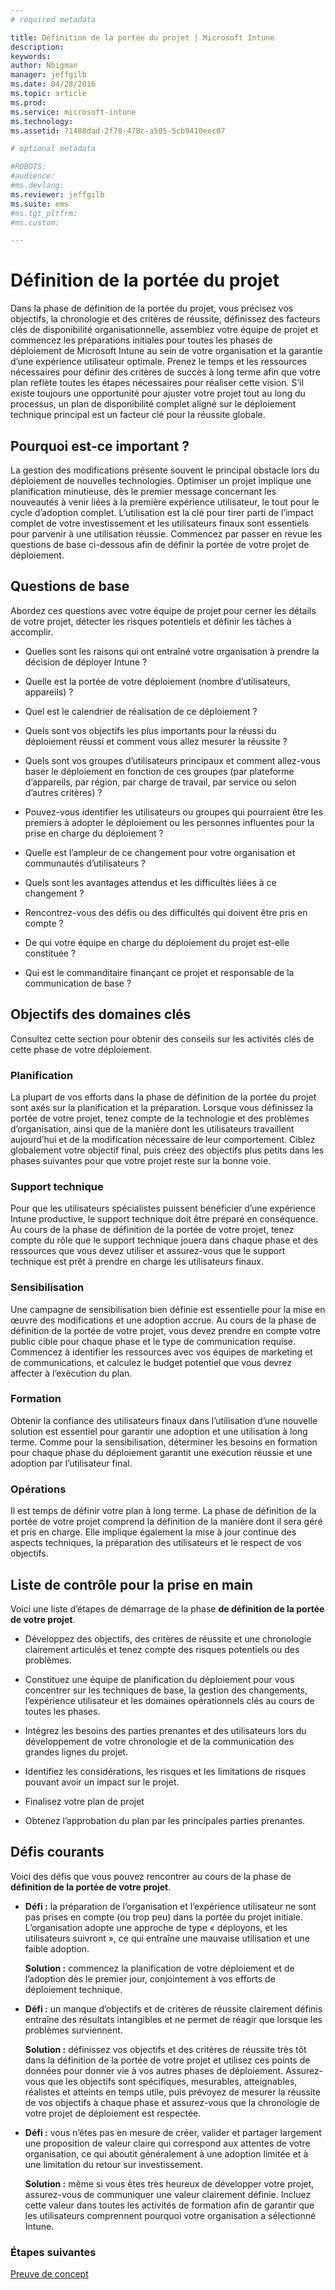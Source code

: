 ```yaml
---
# required metadata

title: Définition de la portée du projet | Microsoft Intune
description:
keywords:
author: Nbigman
manager: jeffgilb
ms.date: 04/28/2016
ms.topic: article
ms.prod:
ms.service: microsoft-intune
ms.technology:
ms.assetid: 71488dad-2f78-478c-a505-5cb9410eec07

# optional metadata

#ROBOTS:
#audience:
#ms.devlang:
ms.reviewer: jeffgilb
ms.suite: ems
#ms.tgt_pltfrm:
#ms.custom:

---
```


# Définition de la portée du projet
Dans la phase de définition de la portée du projet, vous précisez vos objectifs, la chronologie et des critères de réussite, définissez des facteurs clés de disponibilité organisationnelle, assemblez votre équipe de projet et commencez les préparations initiales pour toutes les phases de déploiement de Microsoft Intune au sein de votre organisation et la garantie d’une expérience utilisateur optimale.
Prenez le temps et les ressources nécessaires pour définir des critères de succès à long terme afin que votre plan reflète toutes les étapes nécessaires pour réaliser cette vision. S’il existe toujours une opportunité pour ajuster votre projet tout au long du processus, un plan de disponibilité complet aligné sur le déploiement technique principal est un facteur clé pour la réussite globale.

## Pourquoi est-ce important ?
La gestion des modifications présente souvent le principal obstacle lors du déploiement de nouvelles technologies. Optimiser un projet implique une planification minutieuse, dès le premier message concernant les nouveautés à venir liées à la première expérience utilisateur, le tout pour le cycle d’adoption complet. L’utilisation est la clé pour tirer parti de l’impact complet de votre investissement et les utilisateurs finaux sont essentiels pour parvenir à une utilisation réussie.
Commencez par passer en revue les questions de base ci-dessous afin de définir la portée de votre projet de déploiement.

## Questions de base
Abordez ces questions avec votre équipe de projet pour cerner les détails de votre projet, détecter les risques potentiels et définir les tâches à accomplir.

-   Quelles sont les raisons qui ont entraîné votre organisation à prendre la décision de déployer Intune ?

-   Quelle est la portée de votre déploiement (nombre d’utilisateurs, appareils) ?
-   Quel est le calendrier de réalisation de ce déploiement ?

-   Quels sont vos objectifs les plus importants pour la réussi du déploiement réussi et comment vous allez mesurer la réussite ?

-   Quels sont vos groupes d’utilisateurs principaux et comment allez-vous baser le déploiement en fonction de ces groupes (par plateforme d’appareils, par région, par charge de travail, par service ou selon d’autres critères) ?

-   Pouvez-vous identifier les utilisateurs ou groupes qui pourraient être les premiers à adopter le déploiement ou les personnes influentes pour la prise en charge du déploiement ?

-   Quelle est l’ampleur de ce changement pour votre organisation et communautés d’utilisateurs ?

-   Quels sont les avantages attendus et les difficultés liées à ce changement ?

-   Rencontrez-vous des défis ou des difficultés qui doivent être pris en compte ?

-   De qui votre équipe en charge du déploiement du projet est-elle constituée ?

-   Qui est le commanditaire finançant ce projet et responsable de la communication de base ?

## Objectifs des domaines clés
Consultez cette section pour obtenir des conseils sur les activités clés de cette phase de votre déploiement.

### Planification

La plupart de vos efforts dans la phase de définition de la portée du projet sont axés sur la planification et la préparation. Lorsque vous définissez la portée de votre projet, tenez compte de la technologie et des problèmes d’organisation, ainsi que de la manière dont les utilisateurs travaillent aujourd’hui et de la modification nécessaire de leur comportement. Ciblez globalement votre objectif final, puis créez des objectifs plus petits dans les phases suivantes pour que votre projet reste sur la bonne voie.

### Support technique
Pour que les utilisateurs spécialistes puissent bénéficier d’une expérience Intune productive, le support technique doit être préparé en conséquence. Au cours de la phase de définition de la portée de votre projet, tenez compte du rôle que le support technique jouera dans chaque phase et des ressources que vous devez utiliser et assurez-vous que le support technique est prêt à prendre en charge les utilisateurs finaux.

### Sensibilisation
Une campagne de sensibilisation bien définie est essentielle pour la mise en œuvre des modifications et une adoption accrue. Au cours de la phase de définition de la portée de votre projet, vous devez prendre en compte votre public cible pour chaque phase et le type de communication requise. Commencez à identifier les ressources avec vos équipes de marketing et de communications, et calculez le budget potentiel que vous devrez affecter à l’exécution du plan.

### Formation
Obtenir la confiance des utilisateurs finaux dans l’utilisation d’une nouvelle solution est essentiel pour garantir une adoption et une utilisation à long terme. Comme pour la sensibilisation, déterminer les besoins en formation pour chaque phase du déploiement garantit une exécution réussie et une adoption par l’utilisateur final.

### Opérations
Il est temps de définir votre plan à long terme. La phase de définition de la portée de votre projet comprend la définition de la manière dont il sera géré et pris en charge. Elle implique également la mise à jour continue des aspects techniques, la préparation des utilisateurs et le respect de vos objectifs.

## Liste de contrôle pour la prise en main
Voici une liste d’étapes de démarrage de la phase **de définition de la portée de votre projet**.

-   Développez des objectifs, des critères de réussite et une chronologie clairement articulés et tenez compte des risques potentiels ou des problèmes.

-   Constituez une équipe de planification du déploiement pour vous concentrer sur les techniques de base, la gestion des changements, l’expérience utilisateur et les domaines opérationnels clés au cours de toutes les phases.

-   Intégrez les besoins des parties prenantes et des utilisateurs lors du développement de votre chronologie et de la communication des grandes lignes du projet.

-   Identifiez les considérations, les risques et les limitations de risques pouvant avoir un impact sur le projet.

-   Finalisez votre plan de projet

-   Obtenez l’approbation du plan par les principales parties prenantes.

## Défis courants
Voici des défis que vous pouvez rencontrer au cours de la phase de **définition de la portée de votre projet**.

-   **Défi :** la préparation de l’organisation et l’expérience utilisateur ne sont pas prises en compte (ou trop peu) dans la portée du projet initiale. L’organisation adopte une approche de type « déployons, et les utilisateurs suivront », ce qui entraîne une mauvaise utilisation et une faible adoption.

    **Solution :** commencez la planification de votre déploiement et de l’adoption dès le premier jour, conjointement à vos efforts de déploiement technique.

-   **Défi :** un manque d’objectifs et de critères de réussite clairement définis entraîne des résultats intangibles et ne permet de réagir que lorsque les problèmes surviennent.

    **Solution :** définissez vos objectifs et des critères de réussite très tôt dans la définition de la portée de votre projet et utilisez ces points de données pour donner vie à vos autres phases de déploiement. Assurez-vous que les objectifs sont spécifiques, mesurables, atteignables, réalistes et atteints en temps utile, puis prévoyez de mesurer la réussite de vos objectifs à chaque phase et assurez-vous que la chronologie de votre projet de déploiement est respectée.

-   **Défi :** vous n’êtes pas en mesure de créer, valider et partager largement une proposition de valeur claire qui correspond aux attentes de votre organisation, ce qui aboutit généralement à une adoption limitée et à une limitation du retour sur investissement.

    **Solution :** même si vous êtes très heureux de développer votre projet, assurez-vous de communiquer une valeur clairement définie. Incluez cette valeur dans toutes les activités de formation afin de garantir que les utilisateurs comprennent pourquoi votre organisation a sélectionné Intune.

### Étapes suivantes
[Preuve de concept](proof-of-concept.md)


<!--HONumber=May16_HO1-->


